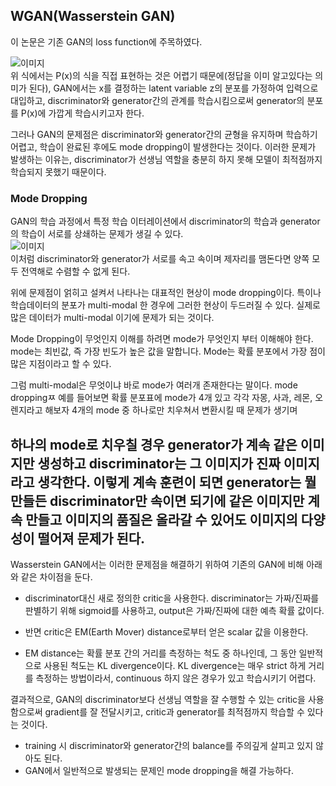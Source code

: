 ## WGAN(Wasserstein GAN)

이 논문은 기존 GAN의 loss function에 주목하였다.

![`이미지`](https://img1.daumcdn.net/thumb/R1280x0/?scode=mtistory2&fname=https%3A%2F%2Fblog.kakaocdn.net%2Fdn%2F4HgQb%2Fbtqu2IouBYN%2FdCQNXSAl4MS8F8ZkAKFkjk%2Fimg.png)   
위 식에서는 P(x)의 식을 직접 표현하는 것은 어렵기 때문에(정답을 이미 알고있다는 의미가 된다),
GAN에서는 x를 결정하는 latent variable z의 분포를 가정하여 입력으로 대입하고, discriminator와
generator간의 관계를 학습시킴으로써 generator의 분포를 P(x)에 가깝게 학습시키고자 한다.

그러나 GAN의 문제점은 discriminator와 generator간의 균형을 유지하며 학습하기 어렵고, 학습이 완료된 후에도 mode dropping이 발생한다는 것이다.
이러한 문제가 발생하는 이유는, discriminator가 선생님 역할을 충분히 하지 못해 모델이 최적점까지 학습되지 못했기 때문이다.

### Mode Dropping

GAN의 학습 과정에서 특정 학습 이터레이션에서 discriminator의 학습과 generator의 학습이 서로를 상쇄하는 문제가 생길 수 있다.   
![`이미지`](https://1.bp.blogspot.com/-vgiN_5VQAM8/WZkIIcklDOI/AAAAAAAAAJo/cVjRqFYVUqIQiCW7fa4sOxqlt1eLaxyMwCEwYBhgL/s1600/12.png)   
이처럼 discriminator와 generator가 서로를 속고 속이며 제자리를 맴돈다면 양쪽 모두 전역해로 수렴할 수 없게 된다.

위에 문제점이 얽히고 설켜서 나타나는 대표적인 현상이 mode dropping이다. 특이나 학습데이터의 분포가 multi-modal 한 경우에 그러한 현상이 두드러질 수 있다.
실제로 많은 데이터가 multi-modal 이기에 문제가 되는 것이다.

Mode Dropping이 무엇인지 이해를 하려면 mode가 무엇인지 부터 이해해야 한다. mode는 최빈값, 즉 가장 빈도가 높은 값을 말합니다.
Mode는 확률 분포에서 가장 점이 많은 지점이라고 할 수 있다.

그럼 multi-modal은 무엇이냐 바로 mode가 여러개 존재한다는 말이다. mode droppingㅉ
예를 들어보면 확률 분포표에 mode가 4개 있고 각각 자몽, 사과, 레몬, 오렌지라고 해보자 4개의 mode 중 하나로만 치우쳐서 변환시킬 때 문제가 생기며

하나의 mode로 치우칠 경우 generator가 계속 같은 이미지만 생성하고 discriminator는 그 이미지가 진짜 이미지라고 생각한다.
이렇게 계속 훈련이 되면 generator는 뭘 만들든 discriminator만 속이면 되기에 같은 이미지만 계속 만들고 
이미지의 품질은 올라갈 수 있어도 이미지의 다양성이 떨어져 문제가 된다.
---

Wasserstein GAN에서는 이러한 문제점을 해결하기 위하여 기존의 GAN에 비해 아래와 같은 차이점을 둔다.   

+ discriminator대신 새로 정의한 critic을 사용한다. discriminator는 가짜/진짜를 판별하기 위해 sigmoid를 사용하고,
output은 가짜/진짜에 대한 예측 확률 값이다.
  
+ 반면 critic은 EM(Earth Mover) distance로부터 얻은 scalar 값을 이용한다.
+ EM distance는 확률 분포 간의 거리를 측정하는 척도 중 하나인데, 그 동안 일반적으로 사용된 척도는 KL divergence이다.
KL divergence는 매우 strict 하게 거리를 측정하는 방법이라서, continuous 하지 않은 경우가 있고 학습시키기 어렵다.
  
결과적으로, GAN의 discriminator보다 선생님 역할을 잘 수행할 수 있는 critic을 사용함으로써 gradient를 잘 전달시키고,
critic과 generator를 최적점까지 학습할 수 있다는 것이다.

+ training 시 discriminator와 generator간의 balance를 주의깊게 살피고 있지 않아도 된다.
+ GAN에서 일반적으로 발생되는 문제인 mode dropping을 해결 가능하다.

